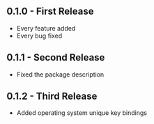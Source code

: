## 0.1.0 - First Release
* Every feature added
* Every bug fixed

## 0.1.1 - Second Release
* Fixed the package description

## 0.1.2 - Third Release
* Added operating system unique key bindings
